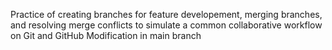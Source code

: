 Practice of creating branches for feature developement, merging branches, and resolving merge conflicts to simulate a common collaborative workflow on Git and GitHub
Modification in main branch
